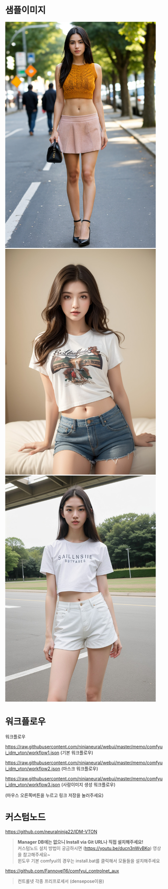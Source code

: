 
# 샘플이미지

<img src="./comfyui_idm_vton/image1.jpg" width="480"/>
<img src="./comfyui_idm_vton/image2.jpg" width="480"/>
<img src="./comfyui_idm_vton/image3.jpg" width="480"/>


# 워크플로우

워크플로우

<https://raw.githubusercontent.com/ninjaneural/webui/master/memo/comfyui_idm_vton/workflow1.json> (기본 워크플로우)

<https://raw.githubusercontent.com/ninjaneural/webui/master/memo/comfyui_idm_vton/workflow2.json> (마스크 워크플로우)

<https://raw.githubusercontent.com/ninjaneural/webui/master/memo/comfyui_idm_vton/workflow3.json> (사람이미지 생성 워크플로우)

(마우스 오른쪽버튼을 누르고 링크 저장을 눌러주세요)


# 커스텀노드

<https://github.com/neuralninja22/IDM-VTON>

> **Manager DB에는 없으니 Install via Git URL나 직접 설치해주세요!**  
> 커스텀노드 설치 방법이 궁금하시면 (https://youtu.be/ducn3nWvBKo) 영상을 참고해주세요~  
> 윈도우 기본 comfyui의 경우는 install.bat를 클릭해서 모듈들을 설치해주세요  

<https://github.com/Fannovel16/comfyui_controlnet_aux>

> 컨트롤넷 각종 프리프로세서 (densepose이용)


